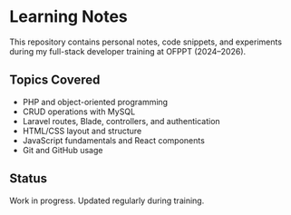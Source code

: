 # Learning Notes

This repository contains personal notes, code snippets, and experiments during my full-stack developer training at OFPPT (2024–2026).

## Topics Covered

- PHP and object-oriented programming
- CRUD operations with MySQL
- Laravel routes, Blade, controllers, and authentication
- HTML/CSS layout and structure
- JavaScript fundamentals and React components
- Git and GitHub usage

## Status

Work in progress. Updated regularly during training.
